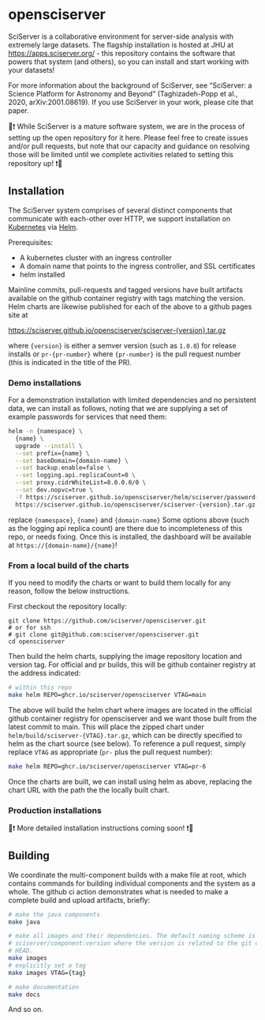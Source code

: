 # opensciserver

SciServer is a collaborative environment for server-side analysis with extremely
large datasets. The flagship installation is hosted at JHU at
https://apps.sciserver.org/ - this repository contains the software that powers
that system (and others), so you can install and start working with your
datasets!

For more information about the background of SciServer, see “SciServer: a
Science Platform for Astronomy and Beyond” (Taghizadeh-Popp et al., 2020,
arXiv:2001.08619). If you use SciServer in your work, please cite that paper.

🚧❗ While SciServer is a mature software system, we are in the process of
setting up the open repository for it here. Please feel free to create issues
and/or pull requests, but note that our capacity and guidance on resolving those
will be limited until we complete activities related to setting this repository
up! ❗🚧

## Installation

The SciServer system comprises of several distinct components that communicate
with each-other over HTTP, we support installation on
[Kubernetes](https://kubernetes.io/) via [Helm](https://helm.sh/).

Prerequisites:
* A kubernetes cluster with an ingress controller
* A domain name that points to the ingress controller, and SSL certificates
* helm installed

Mainline commits, pull-requests and tagged versions have built artifacts
available on the github container registry with tags matching the version. Helm
charts are likewise published for each of the above to a github pages site at

https://sciserver.github.io/opensciserver/sciserver-{version}.tar.gz

where `{version}` is either a semver version (such as `1.0.0`) for release
installs or `pr-{pr-number}` where `{pr-number}` is the pull request number
(this is indicated in the title of the PR).

### Demo installations

For a demonstration installation with limited dependencies and no persistent
data, we can install as follows, noting that we are supplying a set of example
passwords for services that need them:

```sh
helm -n {namespace} \
  {name} \
  upgrade --install \
  --set prefix={name} \
  --set baseDomain={domain-name} \
  --set backup.enable=false \
  --set logging.api.replicaCount=0 \
  --set proxy.cidrWhiteList=0.0.0.0/0 \
  --set dev.nopvc=true \
  -f https://sciserver.github.io/opensciserver/helm/sciserver/password-manifest.yaml \
  https://sciserver.github.io/opensciserver/sciserver-{version}.tar.gz
```

replace `{namespace}`, `{name}` and `{domain-name}` Some options above (such as
the logging api replica count) are there due to incompleteness of this repo, or
needs fixing. Once this is installed, the dashboard will be available at
`https://{domain-name}/{name}`!

### From a local build of the charts

If you need to modify the charts or want to build them locally for any reason,
follow the below instructions.

First checkout the repository locally:

```
git clone https://github.com/sciserver/opensciserver.git
# or for ssh
# git clone git@github.com:sciserver/opensciserver.git
cd opensciserver
```

Then build the helm charts, supplying the image repository location and version
tag. For official and pr builds, this will be github container registry at the
address indicated:

```sh
# within this repo
make helm REPO=ghcr.io/sciserver/opensciserver VTAG=main
```

The above will build the helm chart where images are located in the official
github container registry for opensciserver and we want those built from the
latest commit to main. This will place the zipped chart under
`helm/build/sciserver-{VTAG}.tar.gz`, which can be directly specified to helm as
the chart source (see below). To reference a pull request, simply replace `VTAG`
as appropriate (`pr-` plus the pull request number):

```sh
make helm REPO=ghcr.io/sciserver/opensciserver VTAG=pr-6
```

Once the charts are built, we can install using helm as above, replacing the
chart URL with the path the the locally built chart.

### Production installations

🚧❗ More detailed installation instructions coming soon! ❗🚧

## Building

We coordinate the multi-component builds with a make file at root, which
contains commands for building individual components and the system as a whole.
The github ci action demonstrates what is needed to make a complete build and
upload artifacts, briefly:

```sh
# make the java components
make java

# make all images and their dependencies. The default naming scheme is
# sciserver/component:version where the version is related to the git commit at
# HEAD.
make images
# explicitly set a tag
make images VTAG={tag}

# make documentation
make docs
```

And so on.

